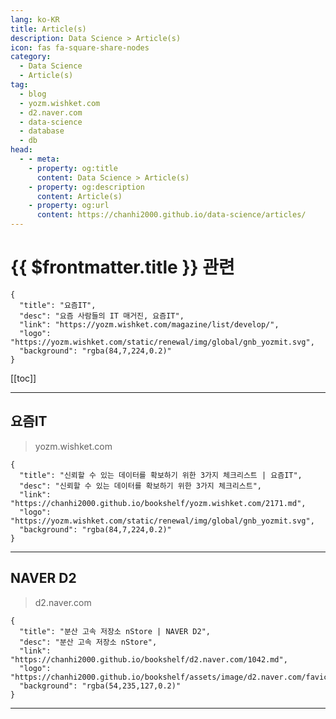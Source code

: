 ```yaml
---
lang: ko-KR
title: Article(s)
description: Data Science > Article(s)
icon: fas fa-square-share-nodes
category:
  - Data Science 
  - Article(s)
tag: 
  - blog
  - yozm.wishket.com
  - d2.naver.com
  - data-science
  - database
  - db
head:
  - - meta:
    - property: og:title
      content: Data Science > Article(s)
    - property: og:description
      content: Article(s)
    - property: og:url
      content: https://chanhi2000.github.io/data-science/articles/
---
```


# {{ $frontmatter.title }} 관련

```component VPCard
{
  "title": "요즘IT", 
  "desc": "요즘 사람들의 IT 매거진, 요즘IT", 
  "link": "https://yozm.wishket.com/magazine/list/develop/", 
  "logo": "https://yozm.wishket.com/static/renewal/img/global/gnb_yozmit.svg", 
  "background": "rgba(84,7,224,0.2)"
}
```

<SiteInfo
  name="NAVER D2"
  desc=""
  url="https://d2.naver.com"
  logo="https://chanhi2000.github.io/bookshelf/assets/image/d2.naver.com/favicon.ico"
  preview="https://chanhi2000.github.io/bookshelf/assets/image/d2.naver.com/sitebanner.png"/>

[[toc]]

---

## 요즘IT

> yozm.wishket.com

```component VPCard
{
  "title": "신뢰할 수 있는 데이터를 확보하기 위한 3가지 체크리스트 | 요즘IT",
  "desc": "신뢰할 수 있는 데이터를 확보하기 위한 3가지 체크리스트",
  "link": "https://chanhi2000.github.io/bookshelf/yozm.wishket.com/2171.md",
  "logo": "https://yozm.wishket.com/static/renewal/img/global/gnb_yozmit.svg", 
  "background": "rgba(84,7,224,0.2)"
}
```

<!-- END: yozm.wishket.com -->

---

## <FontIcon icon="iconfont icon-naver"/>NAVER D2

> d2.naver.com

```component VPCard
{
  "title": "분산 고속 저장소 nStore | NAVER D2",
  "desc": "분산 고속 저장소 nStore",
  "link": "https://chanhi2000.github.io/bookshelf/d2.naver.com/1042.md",
  "logo": "https://chanhi2000.github.io/bookshelf/assets/image/d2.naver.com/favicon.ico",
  "background": "rgba(54,235,127,0.2)"
}
```

<!-- END: d2.naver.com -->

---

<TagLinks />
